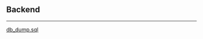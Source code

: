 ## Backend


---

[db_dump.sql](https://gist.github.com/ZOrfeas/9c2e76397e63be0670ad2b45d7271f9f "Download")
